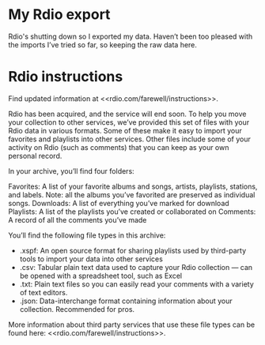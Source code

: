 # My Rdio export

Rdio's shutting down so I exported my data. Haven’t been too pleased with the imports I’ve tried so far, so keeping the raw data here. 

# Rdio instructions
Find updated information at <<rdio.com/farewell/instructions>>.

Rdio has been acquired, and the service will end soon. To help you move your collection to other services, we’ve provided this set of files with your Rdio data in various formats. Some of these make it easy to import your favorites and playlists into other services. Other files include some of your activity on Rdio (such as comments) that you can keep as your own personal record.


In your archive, you’ll find four folders:

Favorites: A list of your favorite albums and songs, artists, playlists, stations, and labels. Note: all the albums you’ve favorited are preserved as individual songs.
Downloads: A list of everything you’ve marked for download
Playlists: A list of the playlists you’ve created or collaborated on
Comments: A record of all the comments you’ve made


You’ll find the following file types in this archive:

* .xspf: An open source format for sharing playlists used by third-party tools to import your data into other services
* .csv: Tabular plain text data used to capture your Rdio collection — can be opened with a spreadsheet tool, such as Excel
* .txt: Plain text files so you can easily read your comments with a variety of text editors.
* .json: Data-interchange format containing information about your collection. Recommended for pros.

More information about third party services that use these file types can be found here:
<<rdio.com/farewell/instructions>>.
